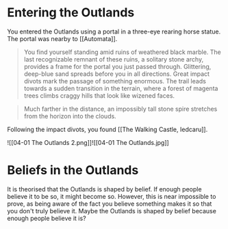 # Entering the Outlands
You entered the Outlands using a portal in a three-eye rearing horse statue. The portal was nearby to [[Automata]].

> You find yourself standing amid ruins of weathered black marble. The last recognizable remnant of these ruins, a solitary stone archy, provides a frame for the portal you just passed through. Glittering, deep-blue sand spreads before you in all directions. Great impact divots mark the passage of something enormous. The trail leads towards a sudden transition in the terrain, where a forest of magenta trees climbs craggy hills that look like wizened faces.

> Much farther in the distance, an impossibly tall stone spire stretches from the horizon into the clouds.

Following the impact divots, you found [[The Walking Castle, Iedcaru]].

![[04-01 The Outlands 2.png]]![[04-01 The Outlands.jpg]]
# Beliefs in the Outlands
It is theorised that the Outlands is shaped by belief. If enough people believe it to be so, it might become so. However, this is near impossible to prove, as being aware of the fact you believe something makes it so that you don't truly believe it. Maybe the Outlands is shaped by belief because enough people believe it is? 